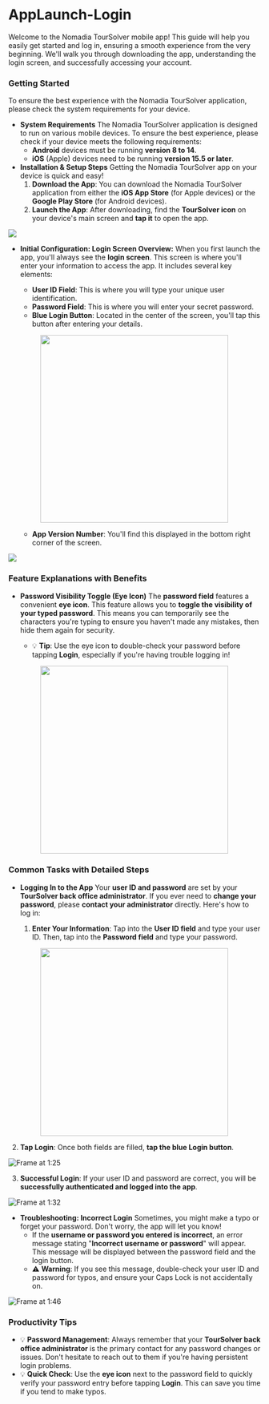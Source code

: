 # AppLaunch-Login

Welcome to the Nomadia TourSolver mobile app! This guide will help you easily get started and log in, ensuring a smooth experience from the very beginning. We'll walk you through downloading the app, understanding the login screen, and successfully accessing your account.

### Getting Started

To ensure the best experience with the Nomadia TourSolver application, please check the system requirements for your device.

* **System Requirements** The Nomadia TourSolver application is designed to run on various mobile devices. To ensure the best experience, please check if your device meets the following requirements:
  * **Android** devices must be running **version 8 to 14**.
  * **iOS** (Apple) devices need to be running **version 15.5 or later**.
* **Installation & Setup Steps** Getting the Nomadia TourSolver app on your device is quick and easy!
  1. **Download the App**: You can download the Nomadia TourSolver application from either the **iOS App Store** (for Apple devices) or the **Google Play Store** (for Android devices).
  2. **Launch the App**: After downloading, find the **TourSolver icon** on your device's main screen and **tap it** to open the app.

![](<../../.gitbook/assets/Login 1.PNG>)

*   **Initial Configuration: Login Screen Overview:** When you first launch the app, you'll always see the **login screen**. This screen is where you'll enter your information to access the app. It includes several key elements:

    * **User ID Field**: This is where you will type your unique user identification.
    * **Password Field**: This is where you will enter your secret password.
    * **Blue Login Button**: Located in the center of the screen, you'll tap this button after entering your details.

    <figure><img src="../../.gitbook/assets/Login 2.png" alt="" width="375"><figcaption></figcaption></figure>



    * **App Version Number**: You'll find this displayed in the bottom right corner of the screen.

![](<../../.gitbook/assets/Login 3.png>)

### Feature Explanations with Benefits

*   **Password Visibility Toggle (Eye Icon)** The **password field** features a convenient **eye icon**. This feature allows you to **toggle the visibility of your typed password**. This means you can temporarily see the characters you're typing to ensure you haven't made any mistakes, then hide them again for security.

    * 💡 **Tip**: Use the eye icon to double-check your password before tapping **Login**, especially if you're having trouble logging in!

    <figure><img src="../../.gitbook/assets/Login 4.png" alt="" width="375"><figcaption></figcaption></figure>

### Common Tasks with Detailed Steps

*   **Logging In to the App** Your **user ID and password** are set by your **TourSolver back office administrator**. If you ever need to **change your password**, please **contact your administrator** directly. Here's how to log in:

    1. **Enter Your Information**: Tap into the **User ID field** and type your user ID. Then, tap into the **Password field** and type your password.

    <figure><img src="../../.gitbook/assets/image.png" alt="" width="375"><figcaption></figcaption></figure>



2. **Tap Login**: Once both fields are filled, **tap the blue Login button**.

![Frame at 1:25](<../../.gitbook/assets/Login 5.png>)

3. **Successful Login**: If your user ID and password are correct, you will be **successfully authenticated and logged into the app**.

![Frame at 1:32](<../../.gitbook/assets/Login 6.png>)

* **Troubleshooting: Incorrect Login** Sometimes, you might make a typo or forget your password. Don't worry, the app will let you know!
  * If the **username or password you entered is incorrect**, an error message stating "**Incorrect username or password**" will appear. This message will be displayed between the password field and the login button.
  * ⚠️ **Warning**: If you see this message, double-check your user ID and password for typos, and ensure your Caps Lock is not accidentally on.

![Frame at 1:46](<../../.gitbook/assets/Login 7 (1).png>)

### Productivity Tips

* 💡 **Password Management**: Always remember that your **TourSolver back office administrator** is the primary contact for any password changes or issues. Don't hesitate to reach out to them if you're having persistent login problems.
* 💡 **Quick Check**: Use the **eye icon** next to the password field to quickly verify your password entry before tapping **Login**. This can save you time if you tend to make typos.
